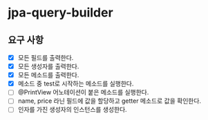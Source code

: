 # jpa-query-builder

## 요구 사항
- [x] 모든 필드를 출력한다.
- [x] 모든 생성자를 출력한다.
- [x] 모든 메소드를 출력한다.
- [x] 메소드 중 test로 시작하는 메소드를 실행한다.
- [ ] @PrintView 어노테이션이 붙은 메소드를 실행한다.
- [ ] name, price 라닌 필드에 값을 할당하고 getter 메소드로 값을 확인한다.
- [ ] 인자를 가진 생성자의 인스턴스를 생성한다.
